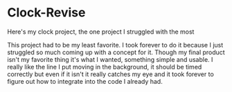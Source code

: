 # Clock-Revise
Here's my clock project, the one project I struggled with the most 

This project had to be my least favorite. I took forever to do it because I just struggled so much coming up with a concept for it. Though my final product isn't my favorite thing it's what I wanted, something simple and usable. I really like the line I put moving in the background, it should be timed correctly but even if it isn't it really catches my eye and it took forever to figure out how to integrate into the code I already had. 
